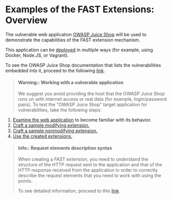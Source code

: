 [link-points]:              ../points/intro.md
[link-mod-extension]:       mod-extension.md
[link-non-mod-extension]:   non-mod-extension.md
[link-app-examination]:     app-examination.md
[link-juice-shop]:          https://www.owasp.org/index.php/OWASP_Juice_Shop_Project
[link-juice-shop-deploy]:   https://github.com/bkimminich/juice-shop#setup
[link-juice-shop-docs]:     https://bkimminich.gitbooks.io/pwning-owasp-juice-shop/content/
[link-using-extension]:     ../using-extension.md


#   Examples of the FAST Extensions: Overview

The vulnerable web application [OWASP Juice Shop][link-juice-shop] will be used to demonstrate the capabilities of the FAST extension mechanism.

This application can be [deployed][link-juice-shop-deploy] in multiple ways (for example, using Docker, Node.JS, or Vagrant).

To see the OWASP Juice Shop documentation that lists the vulnerabilities embedded into it, proceed to the following [link][link-juice-shop-docs].

<!-- -->
>   #### Warning:: Working with a vulnerable application
>  
>   We suggest you avoid providing the host that the OWASP Juice Shop runs on with internet access or real data (for example, login/password pairs).
 To test the “OWASP Juice Shop” target application for vulnerabilities, take the following steps:
1.  [Examine the web application][link-app-examination] to become familiar with its behavior.
2.  [Craft a sample modifying extension.][link-mod-extension]
3.  [Craft a sample nonmodifying extension.][link-non-mod-extension]
4.  [Use the created extensions.][link-using-extension]

<!-- -->
>   #### Info:: Request elements description syntax
>
>   When creating a FAST extension, you need to understand the structure of the HTTP request sent to the application and that of the HTTP response received from the application in order to correctly describe the request elements that you need to work with using the points.
>   
>   To see detailed information, proceed to this [link][link-points].
<!-- -->